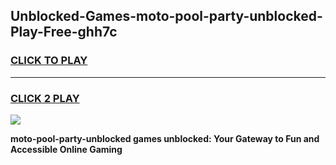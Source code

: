 
## Unblocked-Games-moto-pool-party-unblocked-Play-Free-ghh7c
<h3>
<a href="https://premium76.site?title=moto-pool-party-unblocked&ref=12A">CLICK TO PLAY</a></h3>
<hr>

<h3>
<a href="https://premium76.site?title=moto-pool-party-unblocked&ref=12A">CLICK 2 PLAY</a>
  
</h3>

<a href="https://premium76.site?title=moto-pool-party-unblocked&ref=12A"><img src="https://clearcache.store/games.png"></a>


**moto-pool-party-unblocked games unblocked: Your Gateway to Fun and Accessible Online Gaming**
